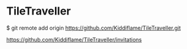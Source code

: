 # TileTraveller

$ git remote add origin https://github.com/Kiddiflame/TileTraveller.git


https://github.com/Kiddiflame/TileTraveller/invitations
